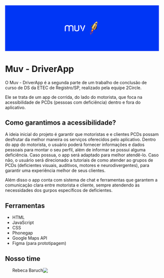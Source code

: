 
![Screenshot](Muv_Driver/www/img/banner_muv.png)

<h1> Muv - DriverApp </h1>
 
 
O  Muv - DriverApp é a segunda parte de um trabalho de conclusão de curso de DS da ETEC de Registro/SP, realizado pela equipe 2Circle.

Ele se trata de um app de corrida, do lado do motorista, que foca na acessibilidade de PCDs (pessoas com deficiência) dentro e fora do aplicativo.

<h2> Como garantimos a acessibilidade? </h2>

A ideia inicial do projeto é garantir que motoristas e e clientes PCDs possam desfrutar da melhor maneira os serviços oferecidos pelo aplicativo.
Dentro do app do motorista, o usuário poderá fornecer informações e dados pessoais para montar o seu perfil, além de informar se possui alguma deficiência.
Caso possua, o app será adaptado para melhor atendê-lo. Caso não, o usuário será direcionado a tutoriais de como atender ao grupos de PCDs (deficientes visuais, auditivos, motores e neurodivergentes), para garantir uma experiência melhor de seus clientes.

Além disso o app conta com sistema de chat e ferramentas que garantem a comunicação clara entre motorista e cliente, sempre atendendo às necessidades dos gurpos específicos de deficientes.

<h2> Ferramentas </h2>

<ul>
 <li> HTML </li>
 <li> JavaScript </li>
 <li> CSS </li>
 <li> Phonegap </li>
 <li> Google Maps API </li>
 <li> Figma (para prototipagem) </li>
 </ul>

<h2> Nosso time </h2>

<ul>
 <li style="display: flex; justify-items: center; align-items: center;"> Rebeca Baruch  
  <a href="https://github.com/Berreca2019"> <img src="https://img.icons8.com/color-glass/40/000000/github-2.png" style="display: flex; justify-items: center; align-items: center;"/> </a>
 </li>
  
</ul>
  

